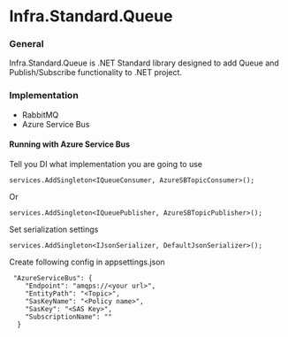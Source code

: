 # Infra.Standard.Queue

### General

Infra.Standard.Queue is .NET Standard library designed to add Queue and Publish/Subscribe functionality to .NET project.

### Implementation

* RabbitMQ
* Azure Service Bus


#### Running with Azure Service Bus

Tell you DI what implementation you are going to use

```
services.AddSingleton<IQueueConsumer, AzureSBTopicConsumer>();

```

Or

```
services.AddSingleton<IQueuePublisher, AzureSBTopicPublisher>();

```

Set serialization settings

```
services.AddSingleton<IJsonSerializer, DefaultJsonSerializer>();

```

Create following config in appsettings.json

```
 "AzureServiceBus": {
    "Endpoint": "amqps://<your url>",
    "EntityPath": "<Topic>",
    "SasKeyName": "<Policy name>",
    "SasKey": "<SAS Key>",
	"SubscriptionName": ""
  }

```